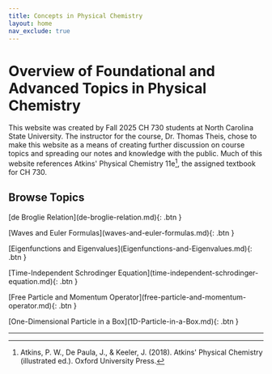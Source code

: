 ```yaml
---
title: Concepts in Physical Chemistry
layout: home
nav_exclude: true
---
```


# Overview of Foundational and Advanced Topics in Physical Chemistry
This website was created by Fall 2025 CH 730 students at North Carolina State University. The instructor for the course, Dr. Thomas Theis, chose to make this website as a means of creating further discussion on course topics and spreading our notes and knowledge with the public. Much of this website references Atkins' Physical Chemistry 11e[^1], the assigned textbook for CH 730.

## Browse Topics
<div class="flex-display" id="topics-flex-container">
<p>[de Broglie Relation](de-broglie-relation.md){: .btn }</p>
<p>[Waves and Euler Formulas](waves-and-euler-formulas.md){: .btn }</p>
<p>[Eigenfunctions and Eigenvalues](Eigenfunctions-and-Eigenvalues.md){: .btn }</p>
<p>[Time-Independent Schrodinger Equation](time-independent-schrodinger-equation.md){: .btn }</p>
<p>[Free Particle and Momentum Operator](free-particle-and-momentum-operator.md){: .btn }</p>
<p>[One-Dimensional Particle in a Box](1D-Particle-in-a-Box.md){: .btn }</p>
  </div>

---

[^1]: Atkins, P. W., De Paula, J., & Keeler, J. (2018). Atkins' Physical Chemistry (illustrated ed.). Oxford University Press.
